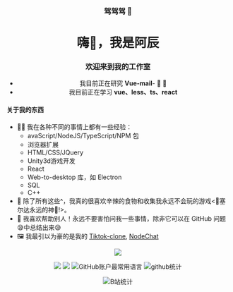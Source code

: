 <div align="center">
  <h3>驾驾驾 🐎</h3>
<h1 align=“center”>嗨👋，我是阿辰</h1><h3 align=“center”>欢迎来到我的工作室</h3>


- 我目前正在研究 **Vue-mail**- 🔭 🌱
- 我目前正在学习 **vue、less、ts、react**
</div>


<h4>关于我的东西</h4>
<ul>
  <li>👨‍💻 我在各种不同的事情上都有一些经验：
    <ul>
      <li>avaScript/NodeJS/TypeScript/NPM 包</li>
      <li>浏览器扩展</li>
      <li>HTML/CSS/JQuery</li>
      <li>Unity3d游戏开发</li>
      <li>React</li>
      <li>Web-to-desktop 库，如 Electron</li>
      <li>SQL</li>
      <li>C++</li>
    </ul>
  </li>
  <li>🍲 除了所有这些^，我真的很喜欢辛辣的食物和收集我永远不会玩的游戏<💙塞尔达永远的神💙!>。
  <li>💙 我喜欢帮助别人！永远不要害怕问我一些事情，除非它可以在 GitHub 问题😪中总结出来😪</li>
  <li>🖼️ 我最引以为豪的是我的 <a href="https://github.com/Richard233n/Tiktok-clone">Tiktok-clone</a>, <a href="https://github.com/Richard233n/NodeChat">NodeChat</a> </li>
</ul>

<div align="center">
  
  ![](http://github-profile-summary-cards.vercel.app/api/cards/profile-details?username=Richard233n&theme=nord_dark)
  
  ![](http://github-profile-summary-cards.vercel.app/api/cards/repos-per-language?username=Richard233n&theme=nord_dark)
  ![](http://github-profile-summary-cards.vercel.app/api/cards/stats?username=Richard233n&theme=nord_dark) 
  ![GitHub账户最常用语言](https://github-stats.ubrong.com/api/top-langs/?username=Richard233n&layout=compact&theme=tokyonight) 
  ![github统计](https://stats.justsong.cn/api/github?username=Richard233n&theme=dark&lang=zh-CN)

  ![B站统计](https://stats.justsong.cn/api/bilibili/?id=17479419&theme=dark) 


</div>
